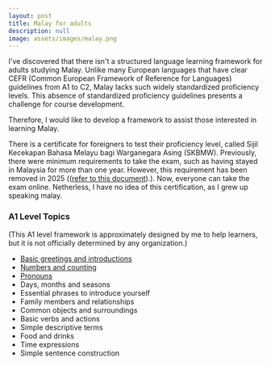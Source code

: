 ```yaml
---
layout: post
title: Malay for adults
description: null
image: assets/images/malay.png
---
```

I've discovered that there isn't a structured language learning framework for adults studying Malay. Unlike many European languages that have clear CEFR (Common European Framework of Reference for Languages) guidelines from A1 to C2, Malay lacks such widely standardized proficiency levels. This absence of standardized proficiency guidelines presents a challenge for course development.

Therefore, I would like to develop a framework to assist those interested in learning Malay.

There is a certificate for foreigners to test their proficiency level, called Sijil Kecekapan Bahasa Melayu bagi Warganegara Asing (SKBMW). Previously, there were minimum requirements to take the exam, such as having stayed in Malaysia for more than one year. However, this requirement has been removed in 2025 ((<a href="https://www.mpm.edu.my/images/dokumen/calon-peperiksaan/skbmw/Arahan_Dan_Panduan_Pendaftaran_Calon_SKBMW_2025.pdf">refer to this document</a>).). Now, everyone can take the exam online. Netherless, I have no idea of this certification, as I grew up speaking malay. 

### A1 Level Topics
(This A1 level framework is approximately designed by me to help learners, but it is not officially determined by any organization.)
- <a href="../27/a1-1.html">Basic greetings and introductions</a>
- <a href="../27/a1-2.html">Numbers and counting</a>
- <a href="../27/a1-3.html">Pronouns</a>
- Days, months and seasons
- Essential phrases to introduce yourself
- Family members and relationships
- Common objects and surroundings
- Basic verbs and actions
- Simple descriptive terms
- Food and drinks
- Time expressions
- Simple sentence construction